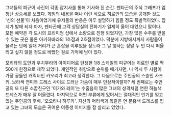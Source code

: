그녀들의 피규어 사진이 각종 잡지사를 통해 기사화 된 순간. 
펜타곤의 주식 그래프가 엄청난 상승세를 보였다. 게임의 내용을 떠나 이런 식으로 히로인의 모습을 공개한 것도 '신의 선물'이 처음이었기에 유저들의 반응은 이루 설명하기 힘들 정도 폭발적이었다. 
잡지가 발매 되자 마자, 펜타곤에 고객 상담실의 전화기가 일제히 울어 대었으니 말이다. 
모든 예약은 각 도시의 프리미엄 샵에서 소량으로 진행 되었지만, 가장 많은 수주를 받을 수 있는 곳은 물론 아키하바라의 1호점과 2호점이었다. 
덕분에 지방에서까지 사람들이 몰려든 탓에 일대 거리가 큰 혼잡을 이루었을 정도라 그 날 행사는 정말 두 번 다시 떠올리고 싶지 않을 정도로 바빴던 걸로 기억에 남아 있다. 

모리타의 도안과 우치무라의 아이디어로 탄생한 1/8 스케일의 피규어는 히로인 별로 딱 500개 한정으로 제작 되었다. 
개인적인 취향으로 순위를 매기자면, 나 역시 두 사람이 가장 공들인 캐릭터인 카오리가 최고라 생각한다. 그 다음으로는 주인공의 스승인 사츠키. 보라색 연미복 드레스 사이로 드러난 가슴이 매우 인상적이랄까? 
세 번째로는 주인공의 또 다른 소꿉친구인 '이가와 레이'는 수줍음이 많은 그녀의 성격처럼 연한 하늘색 드레스가 매우 잘 어울렸다. 
마지막으로 어떤 부류에게 있어서는 절대적인 인기를 얻고 있는 주인공의 후배. 
'오오타니 하루카'. 자신의 머리색과 똑같은 연 분홍색 드레스를 입고 있는 그녀의 모습은 귀여운 여동생 이미지를 잘 살리고 있었다. 